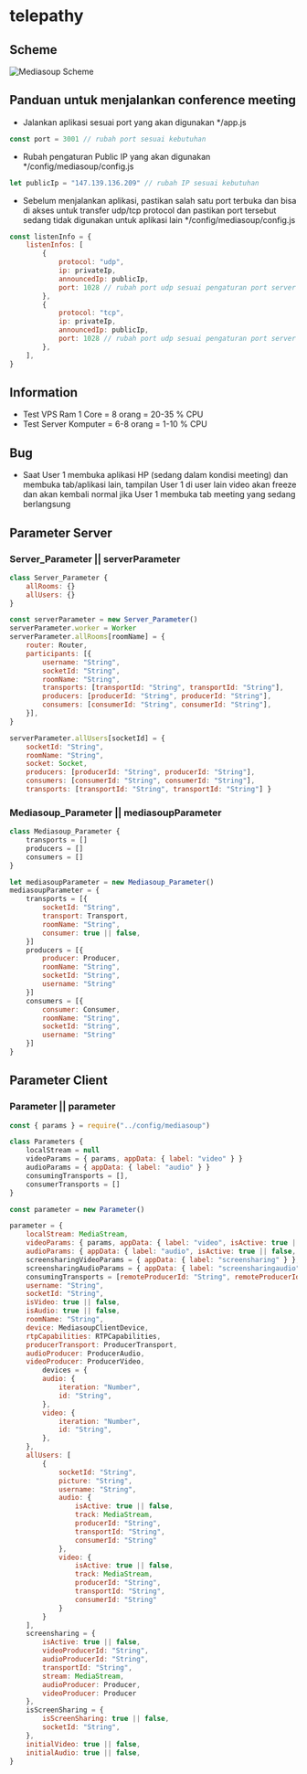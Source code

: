 # telepathy

## Scheme
![Mediasoup Scheme](https://i.imgur.com/okNFEdE.png)


## Panduan untuk menjalankan conference meeting
- Jalankan aplikasi sesuai port yang akan digunakan */app.js
```js
const port = 3001 // rubah port sesuai kebutuhan
```
- Rubah pengaturan Public IP yang akan digunakan */config/mediasoup/config.js
```js
let publicIp = "147.139.136.209" // rubah IP sesuai kebutuhan
```
- Sebelum menjalankan aplikasi, pastikan salah satu port terbuka dan bisa di akses untuk transfer udp/tcp protocol dan pastikan port tersebut sedang tidak digunakan untuk aplikasi lain */config/mediasoup/config.js
```js
const listenInfo = {
	listenInfos: [
		{
			protocol: "udp",
			ip: privateIp,
			announcedIp: publicIp,
			port: 1028 // rubah port udp sesuai pengaturan port server yang terbuka
		},
		{
			protocol: "tcp",
			ip: privateIp,
			announcedIp: publicIp,
			port: 1028 // rubah port udp sesuai pengaturan port server yang terbuka
		},
	],
}
```

## Information
- Test VPS Ram 1 Core = 8 orang = 20-35 % CPU
- Test Server Komputer = 6-8 orang = 1-10 % CPU

## Bug
- Saat User 1 membuka aplikasi HP (sedang dalam kondisi meeting) dan membuka tab/aplikasi lain, tampilan User 1 di user lain video akan freeze dan akan kembali normal jika User 1 membuka tab meeting yang sedang berlangsung

## Parameter Server

### Server_Parameter || serverParameter

```js
class Server_Parameter {
	allRooms: {}
	allUsers: {}
}
```

```js
const serverParameter = new Server_Parameter()
serverParameter.worker = Worker
serverParameter.allRooms[roomName] = {
	router: Router,
	participants: [{
		username: "String",
		socketId: "String",
		roomName: "String",
		transports: [transportId: "String", transportId: "String"],
		producers: [producerId: "String", producerId: "String"],
		consumers: [consumerId: "String", consumerId: "String"],
	}],
}

serverParameter.allUsers[socketId] = {
    socketId: "String",
    roomName: "String",
    socket: Socket,
    producers: [producerId: "String", producerId: "String"],
    consumers: [consumerId: "String", consumerId: "String"],
    transports: [transportId: "String", transportId: "String"] }
```

### Mediasoup_Parameter || mediasoupParameter

```js
class Mediasoup_Parameter {
	transports = []
	producers = []
	consumers = []
}

let mediasoupParameter = new Mediasoup_Parameter()
mediasoupParameter = {
    transports = [{
		socketId: "String",
		transport: Transport,
		roomName: "String",
		consumer: true || false,
	}]
    producers = [{
        producer: Producer,
        roomName: "String",
        socketId: "String",
        username: "String"
    }]
    consumers = [{
        consumer: Consumer,
        roomName: "String",
        socketId: "String",
        username: "String"
    }]
}
```

## Parameter Client

### Parameter || parameter

```js
const { params } = require("../config/mediasoup")

class Parameters {
	localStream = null
	videoParams = { params, appData: { label: "video" } }
	audioParams = { appData: { label: "audio" } }
	consumingTransports = [],
    consumerTransports = []
}

const parameter = new Parameter()

parameter = {
    localStream: MediaStream,
    videoParams: { params, appData: { label: "video", isActive: true || false, isMicActive: true || false, isVideoActive: true || false }, track: MediaStream },
    audioParams: { appData: { label: "audio", isActive: true || false, isMicActive: true || false, isVideoActive: true || false }, track: MediaStream },
    screensharingVideoParams = { appData: { label: "screensharing" } },
	screensharingAudioParams = { appData: { label: "screensharingaudio" } },
    consumingTransports = [remoteProducerId: "String", remoteProducerId: "String"],
    username: "String",
    socketId: "String",
    isVideo: true || false,
    isAudio: true || false,
    roomName: "String",
    device: MediasoupClientDevice,
    rtpCapabilities: RTPCapabilities,
    producerTransport: ProducerTransport,
    audioProducer: ProducerAudio,
    videoProducer: ProducerVideo,
    	devices = {
		audio: {
			iteration: "Number",
			id: "String",
		},
		video: {
			iteration: "Number",
			id: "String",
		},
	},
    allUsers: [
        {
            socketId: "String",
            picture: "String",
            username: "String",
            audio: {
                isActive: true || false,
                track: MediaStream,
                producerId: "String",
                transportId: "String",
                consumerId: "String"
            },
            video: {
                isActive: true || false,
                track: MediaStream,
                producerId: "String",
                transportId: "String",
                consumerId: "String"
            }
        }
    ],
    screensharing = {
		isActive: true || false,
		videoProducerId: "String",
		audioProducerId: "String",
		transportId: "String",
		stream: MediaStream,
        audioProducer: Producer,
        videoProducer: Producer
	},
    isScreenSharing = {
		isScreenSharing: true || false,
		socketId: "String",
	},
    initialVideo: true || false,
    initialAudio: true || false,
}
```


